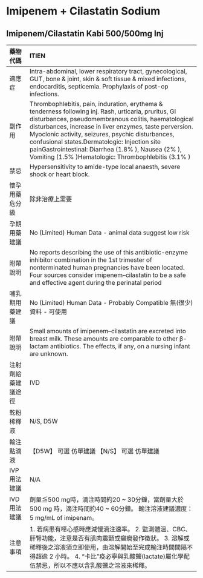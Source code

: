 # Imipenem + Cilastatin Sodium

## Imipenem/Cilastatin Kabi 500/500mg Inj

| 藥物代碼           | ITIEN                                                                                                                                                                                                                                                                                                                                                                                                                                    |
|:-------------------|:-----------------------------------------------------------------------------------------------------------------------------------------------------------------------------------------------------------------------------------------------------------------------------------------------------------------------------------------------------------------------------------------------------------------------------------------|
| 適應症             | Intra-abdominal, lower respiratory tract, gynecological, GUT, bone & joint, skin & soft tissue & mixed infections, endocarditis, septicemia. Prophylaxis of post-op infections.                                                                                                                                                                                                                                                          |
| 副作用             | Thrombophlebitis, pain, induration, erythema & tenderness following inj. Rash, urticaria, pruritus, GI disturbances, pseudomembranous colitis, haematological disturbances, increase in liver enzymes, taste perversion. Myoclonic activity, seizures, psychic disturbances, confusional states.Dermatologic: Injection site painGastrointestinal: Diarrhea (1.8% ), Nausea (2% ), Vomiting (1.5% )Hematologic: Thrombophlebitis (3.1% ) |
| 禁忌               | Hypersensitivity to amide-type local anaesth, severe shock or heart block.                                                                                                                                                                                                                                                                                                                                                               |
| 懷孕用藥危分級     | 除非治療上需要                                                                                                                                                                                                                                                                                                                                                                                                                           |
| 孕期用藥建議       | No (Limited) Human Data - animal data suggest low risk                                                                                                                                                                                                                                                                                                                                                                                   |
| 附帶說明           | No reports describing the use of this antibiotic-enzyme inhibitor combination in the 1st trimester of nonterminated human pregnancies have been located. Four sources consider imipenem–cilastatin to be a safe and effective agent during the perinatal period                                                                                                                                                                          |
| 哺乳期用藥建議     | No (Limited) Human Data - Probably Compatible 無(很少)資料 - 可使用                                                                                                                                                                                                                                                                                                                                                                      |
| 附帶說明           | Small amounts of imipenem–cilastatin are excreted into breast milk. These amounts are comparable to other β-lactam antibiotics. The effects, if any, on a nursing infant are unknown.                                                                                                                                                                                                                                                    |
| 注射劑給藥建議途徑 | IVD                                                                                                                                                                                                                                                                                                                                                                                                                                      |
| 乾粉稀釋液         | N/S, D5W                                                                                                                                                                                                                                                                                                                                                                                                                                 |
| 輸注點滴液         | 【D5W】 可選 仿單建議  【N/S】 可選 仿單建議                                                                                                                                                                                                                                                                                                                                                                                             |
| IVP 用法建議       | N/A                                                                                                                                                                                                                                                                                                                                                                                                                                      |
| IVD 用法建議       | 劑量≦500 mg時，滴注時間約20 ~ 30分鐘，當劑量大於 500 mg 時，滴注時間約40 ~ 60分鐘。 輸注溶液建議濃度：5 mg/mL of imipenam。                                                                                                                                                                                                                                                                                                              |
| 注意事項           | 1. 若病患有噁心感時應減慢滴注速率。 2. 監測體溫、CBC、肝腎功能，注意是否有肌肉震顫或癲癇發作徵狀。 3. 溶解或稀釋後之溶液須立即使用，由溶解開始至完成輸注時間間隔不得超逾 2 小時。 4. “卡比”疫必寧與乳酸鹽(lactate)屬化學配伍禁忌，所以不應以含乳酸鹽之溶液來稀釋。                                                                                                                                                                       |

